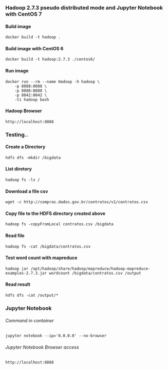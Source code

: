 ### Hadoop 2.7.3 pseudo distributed mode and Jupyter Notebook with CentOS 7

#### Build image
```
docker build -t hadoop .
```
#### Build image with CentOS 6
```
docker build -t hadoop:2.7.3 ./centos6/
```
#### Run image
```
docker run --rm --name Hadoop -h hadoop \
	-p 8088:8088 \
	-p 8888:8888 \
	-p 8042:8042 \
	-ti hadoop bash
```

#### Hadoop Browser
```
http://localhost:8088
```

### Testing..

#### Create a Directory
```
hdfs dfs -mkdir /bigdata
```

#### List diretory
```
hadoop fs -ls /
```

#### Download a file csv
```
wget -c http://compras.dados.gov.br/contratos/v1/contratos.csv
```

#### Copy file to the HDFS directory created above
```
hadoop fs -copyFromLocal contratos.csv /bigdata
```

#### Read file
```
hadoop fs -cat /bigdata/contratos.csv
```
#### Test word count with mapreduce
```
hadoop jar /opt/hadoop/share/hadoop/mapreduce/hadoop-mapreduce-examples-2.7.3.jar wordcount /bigdata/contratos.csv /output
```

#### Read result
```
hdfs dfs -cat /output/*
```

### Jupyter Notebook

###### Command in container
```
jupyter notebook --ip='0.0.0.0' --no-browser
```
###### Jupyter Notebook Browser access
```
http://localhost:8888
```
